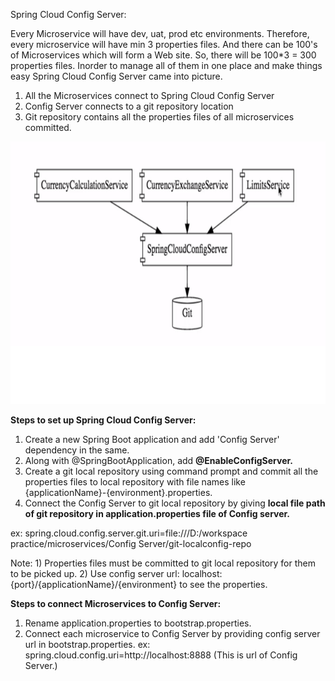 Spring Cloud Config Server:

Every Microservice will have dev, uat, prod etc environments. Therefore, every microservice will have min 3 properties files. And there can be 100's of Microservices which will form a Web site. So, there will be 100*3 = 300 properties files. Inorder to manage all of them in one place and make things easy Spring Cloud Config Server came into picture.

1) All the Microservices connect to Spring Cloud Config Server
2) Config Server connects to a git repository location
3) Git repository contains all the properties files of all microservices committed.

<img src="Config Server.png" height="420" width="650">

<b>Steps to set up Spring Cloud Config Server:</b>

1) Create a new Spring Boot application and add 'Config Server' dependency in the same.
2) Along with @SpringBootApplication, add <b>@EnableConfigServer.</b>
3) Create a git local repository using command prompt and commit all the properties files to local repository with file names like {applicationName}-{environment}.properties.
4) Connect the Config Server to git local repository by giving <b>local file path of git repository in application.properties file of Config server.</b>

ex: spring.cloud.config.server.git.uri=file:///D:/workspace practice/microservices/Config Server/git-localconfig-repo

Note: 1) Properties files must be committed to git local repository for them to be picked up.
      2) Use config server url: localhost:{port}/{applicationName}/{environment} to see the properties.
      
<b>Steps to connect Microservices to Config Server:</b>

1) Rename application.properties to bootstrap.properties.
2) Connect each microservice to Config Server by providing config server url in bootstrap.properties.
ex: spring.cloud.config.uri=http://localhost:8888 (This is url of Config Server.)
      

